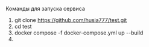 Команды для запуска сервиса 
1) git clone https://github.com/husia777/test.git
2) cd test 
3) docker compose -f docker-compose.yml up --build
4) 
